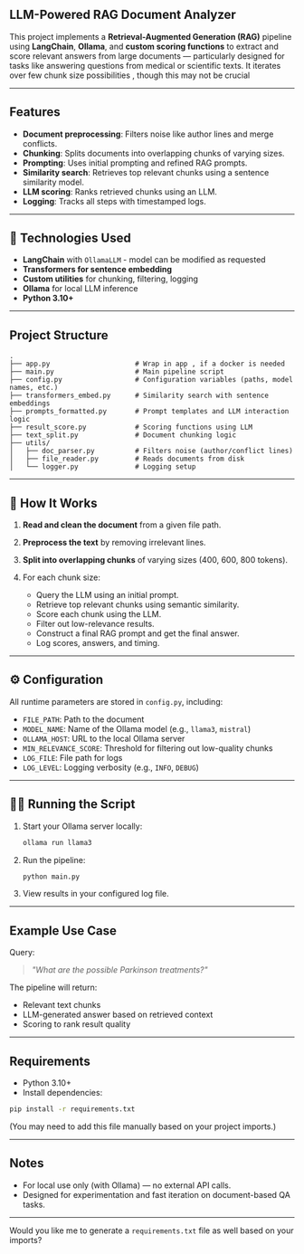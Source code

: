 

## LLM-Powered RAG Document Analyzer

This project implements a **Retrieval-Augmented Generation (RAG)** pipeline using **LangChain**, **Ollama**, and **custom scoring functions** to extract and score relevant answers from large documents — particularly designed for tasks like answering questions from medical or scientific texts.
It iterates over few chunk size possibilities , though this may not be crucial

---

##  Features

* **Document preprocessing**: Filters noise like author lines and merge conflicts.
* **Chunking**: Splits documents into overlapping chunks of varying sizes.
* **Prompting**: Uses initial prompting and refined RAG prompts.
* **Similarity search**: Retrieves top relevant chunks using a sentence similarity model.
* **LLM scoring**: Ranks retrieved chunks using an LLM.
* **Logging**: Tracks all steps with timestamped logs.

---

## 🧰 Technologies Used

* **LangChain** with `OllamaLLM` - model can be modified as requested
* **Transformers for sentence embedding**
* **Custom utilities** for chunking, filtering, logging
* **Ollama** for local LLM inference
* **Python 3.10+**

---

##  Project Structure

```
.
├── app.py                     # Wrap in app , if a docker is needed
├── main.py                    # Main pipeline script
├── config.py                  # Configuration variables (paths, model names, etc.)
├── transformers_embed.py      # Similarity search with sentence embeddings
├── prompts_formatted.py       # Prompt templates and LLM interaction logic
├── result_score.py            # Scoring functions using LLM
├── text_split.py              # Document chunking logic
├── utils/
│   ├── doc_parser.py          # Filters noise (author/conflict lines)
│   ├── file_reader.py         # Reads documents from disk
│   └── logger.py              # Logging setup
```

---

## 🧪 How It Works

1. **Read and clean the document** from a given file path.
2. **Preprocess the text** by removing irrelevant lines.
3. **Split into overlapping chunks** of varying sizes (400, 600, 800 tokens).
4. For each chunk size:

   * Query the LLM using an initial prompt.
   * Retrieve top relevant chunks using semantic similarity.
   * Score each chunk using the LLM.
   * Filter out low-relevance results.
   * Construct a final RAG prompt and get the final answer.
   * Log scores, answers, and timing.

---

## ⚙️ Configuration

All runtime parameters are stored in `config.py`, including:

* `FILE_PATH`: Path to the document
* `MODEL_NAME`: Name of the Ollama model (e.g., `llama3`, `mistral`)
* `OLLAMA_HOST`: URL to the local Ollama server
* `MIN_RELEVANCE_SCORE`: Threshold for filtering out low-quality chunks
* `LOG_FILE`: File path for logs
* `LOG_LEVEL`: Logging verbosity (e.g., `INFO`, `DEBUG`)

---

## 🧑‍💻 Running the Script

1. Start your Ollama server locally:

   ```bash
   ollama run llama3
   ```

2. Run the pipeline:

   ```bash
   python main.py
   ```

3. View results in your configured log file.

---

##  Example Use Case

Query:

> *"What are the possible Parkinson treatments?"*

The pipeline will return:

* Relevant text chunks
* LLM-generated answer based on retrieved context
* Scoring to rank result quality

---

##  Requirements

* Python 3.10+
* Install dependencies:

```bash
pip install -r requirements.txt
```

(You may need to add this file manually based on your project imports.)

---

##  Notes

* For local use only (with Ollama) — no external API calls.
* Designed for experimentation and fast iteration on document-based QA tasks.

---

Would you like me to generate a `requirements.txt` file as well based on your imports?
